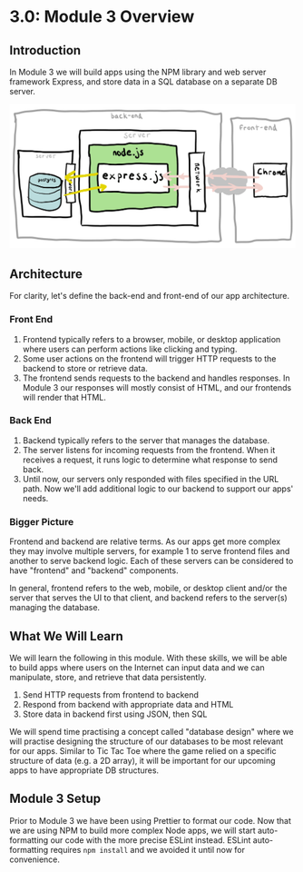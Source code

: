 # 3.0: Module 3 Overview

## Introduction

In Module 3 we will build apps using the NPM library and web server framework Express, and store data in a SQL database on a separate DB server.

![Our Express app will have this architecture.](../.gitbook/assets/express-4.jpg)

## Architecture

For clarity, let's define the back-end and front-end of our app architecture.

### Front End

1. Frontend typically refers to a browser, mobile, or desktop application where users can perform actions like clicking and typing.
2. Some user actions on the frontend will trigger HTTP requests to the backend to store or retrieve data.
3. The frontend sends requests to the backend and handles responses. In Module 3 our responses will mostly consist of HTML, and our frontends will render that HTML.

### Back End

1. Backend typically refers to the server that manages the database.
2. The server listens for incoming requests from the frontend. When it receives a request, it runs logic to determine what response to send back.
3. Until now, our servers only responded with files specified in the URL path. Now we'll add additional logic to our backend to support our apps' needs.

### Bigger Picture

Frontend and backend are relative terms. As our apps get more complex they may involve multiple servers, for example 1 to serve frontend files and another to serve backend logic. Each of these servers can be considered to have "frontend" and "backend" components.

In general, frontend refers to the web, mobile, or desktop client and/or the server that serves the UI to that client, and backend refers to the server\(s\) managing the database. 

## What We Will Learn

We will learn the following in this module. With these skills, we will be able to build apps where users on the Internet can input data and we can manipulate, store, and retrieve that data persistently. 

1. Send HTTP requests from frontend to backend
2. Respond from backend with appropriate data and HTML
3. Store data in backend first using JSON, then SQL

We will spend time practising a concept called "database design" where we will practise designing the structure of our databases to be most relevant for our apps. Similar to Tic Tac Toe where the game relied on a specific structure of data \(e.g. a 2D array\), it will be important for our upcoming apps to have appropriate DB structures.

## Module 3 Setup

Prior to Module 3 we have been using Prettier to format our code. Now that we are using NPM to build more complex Node apps, we will start auto-formatting our code with the more precise ESLint instead. ESLint auto-formatting requires `npm install` and we avoided it until now for convenience.



